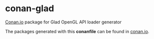 # conan-glad

[Conan.io](https://conan.io) package for Glad OpenGL API loader generator

The packages generated with this **conanfile** can be found in [conan.io](https://bintray.com/int010h/recipes/glad:int010h).
